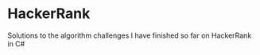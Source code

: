 HackerRank
==========

Solutions to the algorithm challenges I have finished so far on HackerRank in C#
